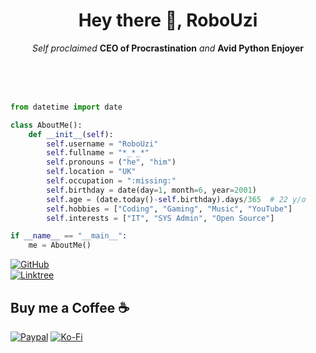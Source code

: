<h1 align="center">Hey there 👋, RoboUzi</h1>
<p align="center">
    <i>Self proclaimed</i> <b>CEO of Procrastination</b> <i>and</i> <b>Avid Python Enjoyer</b>
    <br />
    <br />
    </a>
</p>

<br />

<br />

```py
from datetime import date

class AboutMe():
    def __init__(self):
        self.username = "RoboUzi"
        self.fullname = "*_*_*"
        self.pronouns = ("he", "him")
        self.location = "UK"
        self.occupation = ":missing:"
        self.birthday = date(day=1, month=6, year=2001)
        self.age = (date.today()-self.birthday).days/365  # 22 y/o
        self.hobbies = ["Coding", "Gaming", "Music", "YouTube"]
        self.interests = ["IT", "SYS Admin", "Open Source"]

if __name__ == "__main__":
    me = AboutMe()
```
[![GitHub](https://img.shields.io/badge/-%E2%81%A0%20Willy--JL%20%E2%81%A0-333333?style=for-the-badge&logo=github&logoColor=white&labelColor=181717)](https://github.com/Willy-JL)\
[![Linktree](https://img.shields.io/badge/-%E2%81%A0%E2%81%A0linktr.ee%2F%E2%81%A0%E2%81%A0%E2%81%A0WillyJL%20%20%20%20%20%20%20%20%20%20%20%20%20%20%20%20%20%20%20%20%E2%81%A0-333333?style=for-the-badge&logo=linktree&logoColor=white&labelColor=29B06B)](https://linktr.ee/WillyJL)

Buy me a Coffee ☕
-----------------
[![Paypal](https://img.shields.io/badge/-WillyJL1-333333?style=for-the-badge&logo=paypal&logoColor=white&labelColor=00457C)](https://paypal.me/willyjl1)
[![Ko-Fi]( https://img.shields.io/badge/-WillyJL-333333?style=for-the-badge&logo=kofi&logoColor=white&labelColor=FF5E5B   )](https://ko-fi.com/willyjl)

